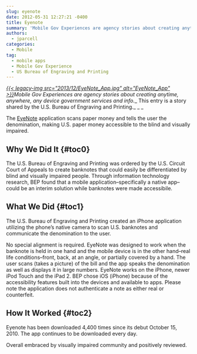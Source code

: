 ```yaml
---
slug: eyenote
date: 2012-05-31 12:27:21 -0400
title: Eyenote
summary: 'Mobile Gov Experiences are agency stories about creating anytime, anywhere, any device government services and info. This entry is a story shared by the U.S. Bureau of Engraving and Printing. The EyeNote application scans paper money and tells the user the denomination, making U.S. paper money accessible to the blind and visually'
authors:
  - jparcell
categories:
  - Mobile
tag:
  - mobile apps
  - Mobile Gov Experience
  - US Bureau of Engraving and Printing
---
```


_[{{< legacy-img src="2013/12/EyeNote\_App.jpg" alt="EyeNote\_App" >}}](https://s3.amazonaws.com/sitesusa/wp-content/uploads/sites/212/2013/12/EyeNote_App.jpg)Mobile Gov Experiences are agency stories about creating anytime, anywhere, any device government services and info.__ This entry is a story shared by the U.S. Bureau of Engraving and Printing._ _
  _ 

The <a href="http://apps.usa.gov/eyenote/" rel="nofollow">EyeNote</a> application scans paper money and tells the user the denomination, making U.S. paper money accessible to the blind and visually impaired.

## <a name="x-Why We Did It"></a>Why We Did It {#toc0}

The U.S. Bureau of Engraving and Printing was ordered by the U.S. Circuit Court of Appeals to create banknotes that could easily be differentiated by blind and visually impaired people. Through information technology research, BEP found that a mobile application&#8211;specifically a native app&#8211; could be an interim solution while banknotes were made accessibile.

## <a name="x-What We Did"></a>What We Did {#toc1}

The U.S. Bureau of Engraving and Printing created an iPhone application utilizing the phone&#8217;s native camera to scan U.S. banknotes and communicate the denomination to the user.

No special alignment is required. EyeNote was designed to work when the banknote is held in one hand and the mobile device is in the other hand&#8211;real life conditions&#8211;front, back, at an angle, or partially covered by a hand. The user scans (takes a picture) of the bill and the app speaks the denomination as well as displays it in large numbers. EyeNote works on the iPhone, newer iPod Touch and the iPad 2. BEP chose iOS (iPhone) because of the accessibility features built into the devices and available to apps. Please note the application does not authenticate a note as either real or counterfeit.

## <a name="x-How It Worked"></a>How It Worked {#toc2}

Eyenote has been downloaded 4,400 times since its debut October 15, 2010. The app continues to be downloaded every day.
  
Overall embraced by visually impaired community and positively reviewed.